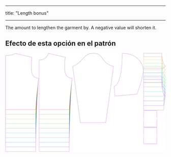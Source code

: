 - - -
title: "Length bonus"
- - -

The amount to lengthen the garment by. A negative value will shorten it.

## Efecto de esta opción en el patrón

![This image shows the effect of this option by superimposing several variants that have a different value for this option](huey_lengthbonus_sample.svg "Effect of this option on the pattern")

